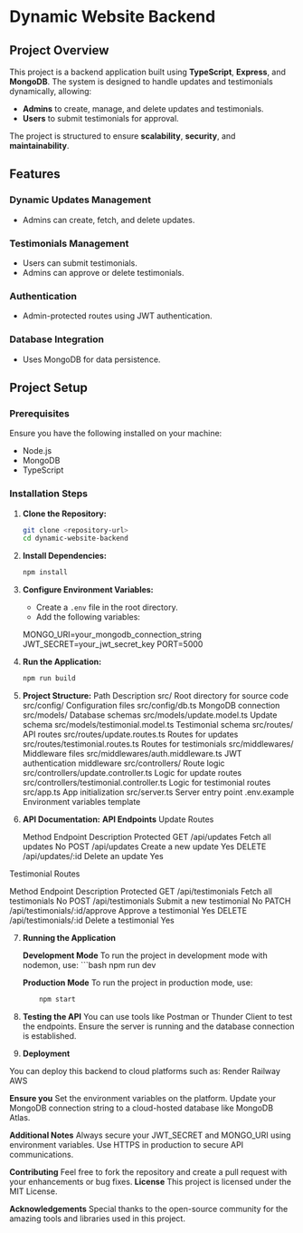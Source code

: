 # **Dynamic Website Backend**

## **Project Overview**

This project is a backend application built using **TypeScript**, **Express**, and **MongoDB**. The system is designed to handle updates and testimonials dynamically, allowing:

- **Admins** to create, manage, and delete updates and testimonials.
- **Users** to submit testimonials for approval.

The project is structured to ensure **scalability**, **security**, and **maintainability**.

## **Features**

### **Dynamic Updates Management**
- Admins can create, fetch, and delete updates.

### **Testimonials Management**
- Users can submit testimonials.
- Admins can approve or delete testimonials.

### **Authentication**
- Admin-protected routes using JWT authentication.

### **Database Integration**
- Uses MongoDB for data persistence.

## **Project Setup**

### **Prerequisites**

Ensure you have the following installed on your machine:

- Node.js
- MongoDB
- TypeScript

### **Installation Steps**

1. **Clone the Repository:**
   ```bash
   git clone <repository-url>
   cd dynamic-website-backend

2. **Install Dependencies:**
   ```bash
   npm install

3. **Configure Environment Variables:**
   - Create a `.env` file in the root directory.
   - Add the following variables:

   MONGO_URI=your_mongodb_connection_string
   JWT_SECRET=your_jwt_secret_key
   PORT=5000

4. **Run the Application:**
   ```bash
   npm run build

5. **Project Structure:**
Path	Description
src/	Root directory for source code
src/config/	Configuration files
src/config/db.ts	MongoDB connection
src/models/	Database schemas
src/models/update.model.ts	Update schema
src/models/testimonial.model.ts	Testimonial schema
src/routes/	API routes
src/routes/update.routes.ts	Routes for updates
src/routes/testimonial.routes.ts	Routes for testimonials
src/middlewares/	Middleware files
src/middlewares/auth.middleware.ts	JWT authentication middleware
src/controllers/	Route logic
src/controllers/update.controller.ts	Logic for update routes
src/controllers/testimonial.controller.ts	Logic for testimonial routes
src/app.ts	App initialization
src/server.ts	Server entry point
.env.example	Environment variables template


6. **API Documentation:**
   **API Endpoints**
   Update Routes

   Method	Endpoint	Description	Protected
GET	/api/updates	Fetch all updates	No
POST	/api/updates	Create a new update	Yes
DELETE	/api/updates/:id	Delete an update	Yes

Testimonial Routes

Method	Endpoint	Description	Protected
GET	/api/testimonials	Fetch all testimonials	No
POST	/api/testimonials	Submit a new testimonial	No
PATCH	/api/testimonials/:id/approve	Approve a testimonial	Yes
DELETE	/api/testimonials/:id	Delete a testimonial	Yes


7. **Running the Application**

     **Development Mode**
       To run the project in development mode with nodemon, use:
         ```bash
             npm run dev


     **Production Mode**
    To run the project in production mode, use:
      ```bash
          npm start


9. **Testing the API**
You can use tools like Postman or Thunder Client to test the endpoints. 
Ensure the server is running and the database connection is established.

10. **Deployment**

You can deploy this backend to cloud platforms such as:
Render
Railway
AWS

**Ensure you**
Set the environment variables on the platform.
Update your MongoDB connection string to a cloud-hosted database like MongoDB Atlas.

**Additional Notes**
Always secure your JWT_SECRET and MONGO_URI using environment variables.
Use HTTPS in production to secure API communications.

**Contributing**
Feel free to fork the repository and create a pull request with your enhancements or bug fixes.
**License**
This project is licensed under the MIT License.


**Acknowledgements**
Special thanks to the open-source community for the amazing tools and libraries used in this project.







  





